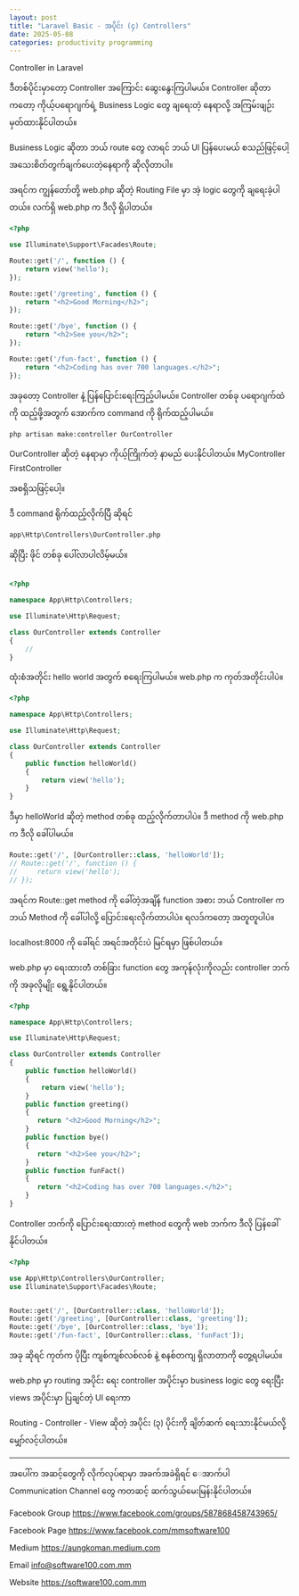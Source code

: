 ```yaml
---
layout: post
title: "Laravel Basic - အပိုင်း (၄) Controllers"
date: 2025-05-08
categories: productivity programming
---
```

Controller in Laravel

ဒီတစ်ပိုင်းမှာတော့ Controller အကြောင်း ဆွေးနွေးကြပါမယ်။
Controller ဆိုတာကတော့ ကိုယ့်ပရောဂျက်ရဲ့  Business Logic တွေ ချရေးတဲ့ နေရာလို့ အကြမ်းဖျဉ်း မှတ်ထားနိုင်ပါတယ်။ 

Business Logic ဆိုတာ ဘယ် route တွေ လာရင် ဘယ် UI ပြန်ပေးမယ် စသည်ဖြင့်ပေါ့ အသေးစိတ်တွက်ချက်‌ပေးတဲ့နေရာကို ဆိုလိုတာပါ။

အရင်က ကျွန်တော်တို့ web.php ဆိုတဲ့ Routing File မှာ အဲ့ logic တွေကို ချရေးခဲ့ပါတယ်။
လက်ရှိ web.php က ဒီလို ရှိပါတယ်။

```php
<?php

use Illuminate\Support\Facades\Route;

Route::get('/', function () {
    return view('hello');
});

Route::get('/greeting', function () {
    return "<h2>Good Morning</h2>";
});

Route::get('/bye', function () {
    return "<h2>See you</h2>";
});

Route::get('/fun-fact', function () {
    return "<h2>Coding has over 700 languages.</h2>";
});

```

အခုတော့ Controller နဲ့ ပြန်ပြောင်းရေးကြည့်ပါမယ်။
Controller တစ်ခု ပရောဂျက်ထဲကို ထည့်ဖို့အတွက် အောက်က command ကို ရိုက်ထည့်ပါမယ်။

```bash
php artisan make:controller OurController
```

OurController ဆိုတဲ့ နေရာမှာ ကိုယ့်ကြိုက်တဲ့ နာမည် ပေးနိုင်ပါတယ်။ 
MyController
FirstController

အစရှိသဖြင့်ပေါ့။

ဒီ command ရိုက်ထည့်လိုက်ပြီ ဆိုရင် 

```bash
app\Http\Controllers\OurController.php
```

ဆိုပြီး ဖိုင် တစ်ခု ပေါ်လာပါလိမ့်မယ်။

```php

<?php

namespace App\Http\Controllers;

use Illuminate\Http\Request;

class OurController extends Controller
{
    //
}

```

ထုံးစံအတိုင်း hello world အတွက် စရေးကြပါမယ်။ web.php က ကုတ်အတိုင်းပါပဲ။

```php
<?php

namespace App\Http\Controllers;

use Illuminate\Http\Request;

class OurController extends Controller
{
    public function helloWorld()
    {
        return view('hello');
    }
}

```

ဒီမှာ helloWorld ဆိုတဲ့ method တစ်ခု ထည့်လိုက်တာပါပဲ။ ဒီ method ကို web.php က ဒီလို ခေါ်ပါမယ်။

```php
Route::get('/', [OurController::class, 'helloWorld']);
// Route::get('/', function () {
//     return view('hello');
// });
```

အရင်က Route::get method ကို ခေါ်တဲ့အချိန် function အစား ဘယ် Controller က ဘယ် Method ကို ခေါ်ပါလို့ ပြောင်းရေးလိုက်တာပါပဲ။ ရလဒ်ကတော့ အတူတူပါပဲ။ 

localhost:8000 ကို ခေါ်ရင် အရင်အတိုင်းပဲ မြင်ရမှာ ဖြစ်ပါတယ်။

web.php မှာ ရေးထားတဲံ တစ်ခြား function တွေ အကုန်လုံးကိုလည်း controller ဘက်ကို အခုလိုမျိုး ရွေ့နိုင်ပါတယ်။

```php
<?php

namespace App\Http\Controllers;

use Illuminate\Http\Request;

class OurController extends Controller
{
    public function helloWorld()
    {
        return view('hello');
    }
    public function greeting()
    {
       return "<h2>Good Morning</h2>";
    }
    public function bye()
    {
       return "<h2>See you</h2>";
    }
    public function funFact()
    {
       return "<h2>Coding has over 700 languages.</h2>";
    }
}
```

Controller ဘက်ကို ပြောင်းရေးထားတဲ့ method တွေကို web ဘက်က ဒီလို ပြန်ခေါ်နိုင်ပါတယ်။

```php
<?php

use App\Http\Controllers\OurController;
use Illuminate\Support\Facades\Route;


Route::get('/', [OurController::class, 'helloWorld']);
Route::get('/greeting', [OurController::class, 'greeting']);
Route::get('/bye', [OurController::class, 'bye']);
Route::get('/fun-fact', [OurController::class, 'funFact']);
```

အခု ဆိုရင် ကုတ်က ပိုပြီး ကျစ်ကျစ်လစ်လစ် နဲ့ စနစ်တကျ ရှိလာတာကို တွေ့ရပါမယ်။

web.php မှာ routing အပိုင်း ရေး
controller အပိုင်းမှာ business logic တွေ ရေးပြီး
views အပိုင်းမှာ ပြချင်တဲ့ UI ရေးကာ 

Routing - Controller - View ဆိုတဲ့ အပိုင်း (၃) ပိုင်းကို ချိတ်ဆက် ရေးသားနိုင်မယ်လို့ မျှော်လင့်ပါတယ်။

--------

အပေါ်က အဆင့်တွေကို လိုက်လုပ်ရာမှာ အခက်အခဲရှိရင် ေအာက်ပါ  Communication Channel တွေ ကတဆင့် ဆက်သွယ်မေးမြန်းနိုင်ပါတယ်။

Facebook Group
https://www.facebook.com/groups/587868458743965/

Facebook Page
https://www.facebook.com/mmsoftware100

Medium 
https://aungkoman.medium.com

Email 
info@software100.com.mm

Website
https://software100.com.mm



